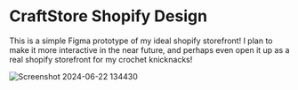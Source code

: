 # CraftStore Shopify Design
This is a simple Figma prototype of my ideal shopify storefront! I plan to make it more interactive in the near future, and perhaps even open it up as a real shopify storefront for my crochet knicknacks!


![Screenshot 2024-06-22 134430](https://github.com/mistysky04/dreamland-crafts-shopify-storefront/assets/97803045/25f8bb0c-337b-4e2d-a910-ebb0166dabcd)
